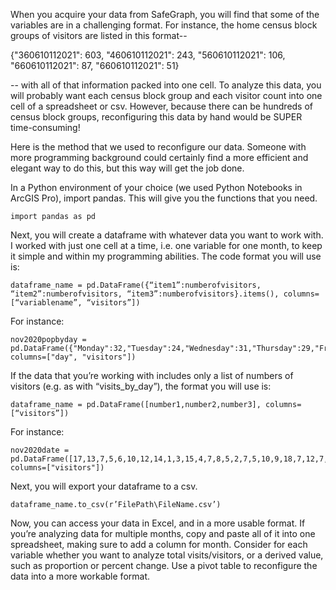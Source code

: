 When you acquire your data from SafeGraph, you will find that some of the variables are in a challenging format.  For instance, the home census block groups of visitors are listed in this format--

{"360610112021": 603, "460610112021": 243, "560610112021": 106, "660610112021": 87, "660610112021": 51}

-- with all of that information packed into one cell.  To analyze this data, you will probably want each census block group and each visitor count into one cell of a spreadsheet or csv.  However, because there can be hundreds of census block groups, reconfiguring this data by hand would be SUPER time-consuming!

Here is the method that we used to reconfigure our data.  Someone with more programming background could certainly find a more efficient and elegant way to do this, but this way will get the job done.

In a Python environment of your choice (we used Python Notebooks in ArcGIS Pro), import pandas.  This will give you the functions that you need.

```
import pandas as pd
```

Next, you will create a dataframe with whatever data you want to work with.  I worked with just one cell at a time, i.e. one variable for one month, to keep it simple and within my programming abilities.  The code format you will use is:

```
dataframe_name = pd.DataFrame({“item1”:numberofvisitors, “item2”:numberofvisitors, “item3”:numberofvisitors}.items(), columns=[“variablename”, “visitors”])
```

For instance:

```
nov2020popbyday = pd.DataFrame({"Monday":32,"Tuesday":24,"Wednesday":31,"Thursday":29,"Friday":45,"Saturday":46,"Sunday":61}.items(), columns=["day", "visitors"])
```

If the data that you’re working with includes only a list of numbers of visitors (e.g. as with “visits_by_day”), the format you will use is:

```
dataframe_name = pd.DataFrame([number1,number2,number3], columns=[“visitors”])
```

For instance:

```
nov2020date = pd.DataFrame([17,13,7,5,6,10,12,14,1,3,15,4,7,8,5,2,7,5,10,9,18,7,12,7,6,9,19,8,18,4], columns=["visitors"])
```

Next, you will export your dataframe to a csv.

```
dataframe_name.to_csv(r’FilePath\FileName.csv’)
```

Now, you can access your data in Excel, and in a more usable format.  If you’re analyzing data for multiple months, copy and paste all of it into one spreadsheet, making sure to add a column for month.  Consider for each variable whether you want to analyze total visits/visitors, or a derived value, such as proportion or percent change.  Use a pivot table to reconfigure the data into a more workable format.
